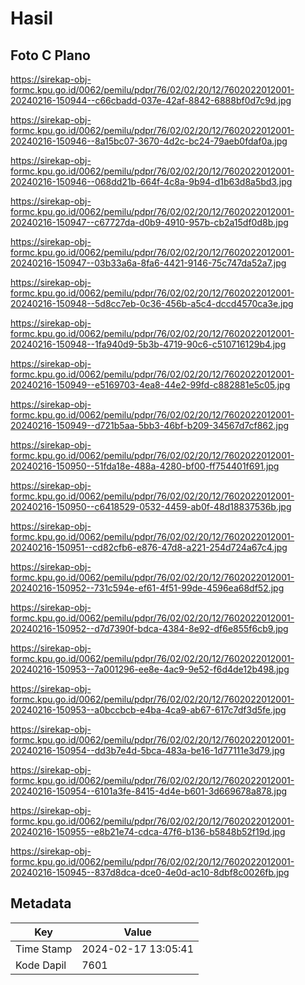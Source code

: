 # Hasil

## Foto C Plano

https://sirekap-obj-formc.kpu.go.id/0062/pemilu/pdpr/76/02/02/20/12/7602022012001-20240216-150944--c66cbadd-037e-42af-8842-6888bf0d7c9d.jpg

https://sirekap-obj-formc.kpu.go.id/0062/pemilu/pdpr/76/02/02/20/12/7602022012001-20240216-150946--8a15bc07-3670-4d2c-bc24-79aeb0fdaf0a.jpg

https://sirekap-obj-formc.kpu.go.id/0062/pemilu/pdpr/76/02/02/20/12/7602022012001-20240216-150946--068dd21b-664f-4c8a-9b94-d1b63d8a5bd3.jpg

https://sirekap-obj-formc.kpu.go.id/0062/pemilu/pdpr/76/02/02/20/12/7602022012001-20240216-150947--c67727da-d0b9-4910-957b-cb2a15df0d8b.jpg

https://sirekap-obj-formc.kpu.go.id/0062/pemilu/pdpr/76/02/02/20/12/7602022012001-20240216-150947--03b33a6a-8fa6-4421-9146-75c747da52a7.jpg

https://sirekap-obj-formc.kpu.go.id/0062/pemilu/pdpr/76/02/02/20/12/7602022012001-20240216-150948--5d8cc7eb-0c36-456b-a5c4-dccd4570ca3e.jpg

https://sirekap-obj-formc.kpu.go.id/0062/pemilu/pdpr/76/02/02/20/12/7602022012001-20240216-150948--1fa940d9-5b3b-4719-90c6-c510716129b4.jpg

https://sirekap-obj-formc.kpu.go.id/0062/pemilu/pdpr/76/02/02/20/12/7602022012001-20240216-150949--e5169703-4ea8-44e2-99fd-c882881e5c05.jpg

https://sirekap-obj-formc.kpu.go.id/0062/pemilu/pdpr/76/02/02/20/12/7602022012001-20240216-150949--d721b5aa-5bb3-46bf-b209-34567d7cf862.jpg

https://sirekap-obj-formc.kpu.go.id/0062/pemilu/pdpr/76/02/02/20/12/7602022012001-20240216-150950--51fda18e-488a-4280-bf00-ff754401f691.jpg

https://sirekap-obj-formc.kpu.go.id/0062/pemilu/pdpr/76/02/02/20/12/7602022012001-20240216-150950--c6418529-0532-4459-ab0f-48d18837536b.jpg

https://sirekap-obj-formc.kpu.go.id/0062/pemilu/pdpr/76/02/02/20/12/7602022012001-20240216-150951--cd82cfb6-e876-47d8-a221-254d724a67c4.jpg

https://sirekap-obj-formc.kpu.go.id/0062/pemilu/pdpr/76/02/02/20/12/7602022012001-20240216-150952--731c594e-ef61-4f51-99de-4596ea68df52.jpg

https://sirekap-obj-formc.kpu.go.id/0062/pemilu/pdpr/76/02/02/20/12/7602022012001-20240216-150952--d7d7390f-bdca-4384-8e92-df6e855f6cb9.jpg

https://sirekap-obj-formc.kpu.go.id/0062/pemilu/pdpr/76/02/02/20/12/7602022012001-20240216-150953--7a001296-ee8e-4ac9-9e52-f6d4de12b498.jpg

https://sirekap-obj-formc.kpu.go.id/0062/pemilu/pdpr/76/02/02/20/12/7602022012001-20240216-150953--a0bccbcb-e4ba-4ca9-ab67-617c7df3d5fe.jpg

https://sirekap-obj-formc.kpu.go.id/0062/pemilu/pdpr/76/02/02/20/12/7602022012001-20240216-150954--dd3b7e4d-5bca-483a-be16-1d77111e3d79.jpg

https://sirekap-obj-formc.kpu.go.id/0062/pemilu/pdpr/76/02/02/20/12/7602022012001-20240216-150954--6101a3fe-8415-4d4e-b601-3d669678a878.jpg

https://sirekap-obj-formc.kpu.go.id/0062/pemilu/pdpr/76/02/02/20/12/7602022012001-20240216-150955--e8b21e74-cdca-47f6-b136-b5848b52f19d.jpg

https://sirekap-obj-formc.kpu.go.id/0062/pemilu/pdpr/76/02/02/20/12/7602022012001-20240216-150945--837d8dca-dce0-4e0d-ac10-8dbf8c0026fb.jpg


## Metadata

| Key        | Value               |
| ---------- | ------------------- |
| Time Stamp | 2024-02-17 13:05:41 |
| Kode Dapil | 7601                |




